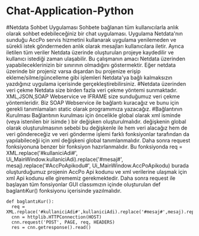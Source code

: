 # Chat-Application-Python
#Netdata Sohbet Uygulaması
Sohbete bağlanan tüm kullanıcılarla anlık olarak sohbet edebileceğiniz bir chat uygulaması. Uygulama Netdata'nın sunduğu AccPo servis hizmetini kullanarak uygulama yenilemeden ve sürekli istek göndermeden anlık olarak mesajları kullanıcılara iletir. Ayrıca iletilen tüm veriler Netdata üzerinde oluşturulan projeye kaydedilir ve kullanıcı istediği zaman ulaşabilir.
Bu çalışmanın amacı Netdata üzerinden yapabileceklerinizin bir sınırının olmadığını göstermektir. Eğer netdata üzerinde bir projeniz varsa dışardan bu projenize erişip ekleme/silme/güncelleme gibi işlemleri Netdata'ya bağlı kalmaksızın yazdığınız uygulama içerisinde gerçekleştirebilirsiniz.
#Netdata üzerinden veri çekme
Netdata size birden fazla veri çekme yöntemi sunmaktadır. XML,JSON,SOAP Webservice ve IFRAME size sunduğumuz veri çekme yöntemleridir. Biz SOAP Webservice ile bağlantı kuracağız ve bunu için gerekli tanımlamaları static olarak programımıza yazacağız.
#Bağlantının Kurulması
Bağlantının kurulması için öncelikle global olarak xml isminde (veya istenilen bir isimde ) bir değişken oluşturulmalıdır. değişkenin global olarak oluşturulmasının sebebi bu değişkenle ile hem veri alacağız hem de veri göndereceğiz ve veri gönderme işlemi farklı fonksiyonlar tarafından da yapılabileceği için xml değişkeni global tanımlanmalıdır. Daha sonra request fonksiyonuna benzer bir fonksiyon hazırlanmalıdır. Bu fonksiyonda req = XML.replace('#kullaniciAdi#', Ui_MainWindow.kullaniciAdi).replace('#mesaj#', mesaj).replace('#AccPoApikodu#',                                                                                                             Ui_MainWindow.AccPoApikodu) burada oluşturduğumuz projenin AccPo Api kodunu ve xml verilerine ulaşmak için xml Api kodunu elle girememiz gerekmektedir.
Daha sonra request ile başlayan tüm fonsiyonlar GUI classımızın içinde oluşturulan def baglantıKur() fonksiyonu içerisinde yazılmalıdır.
```
def baglantıKur():
  req = XML.replace('#kullaniciAdi#',kullaniciAdi).replace('#mesaj#',mesaj).replace('#AccPoApikodu#',AccPoApikodu)
  cnn = httplib.HTTPConnection(HOST)
  cnn.request('POST', PAGE, req, HEADERS)
  res = cnn.getresponse().read()
```
